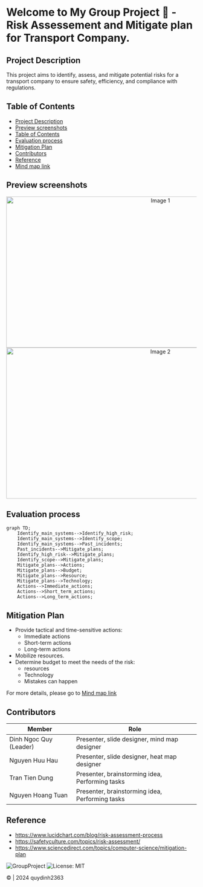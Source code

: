 # Welcome to My Group Project 👋 - Risk Assessement and Mitigate plan for Transport Company.

## Project Description
This project aims to identify, assess, and mitigate potential risks for a transport company to ensure safety, efficiency, and compliance with regulations.

## Table of Contents
- [Project Description](#project-description)
- [Preview screenshots](#preview-screenshots)
- [Table of Contents](#table-of-contents)
- [Evaluation process](#evaluation-process)
- [Mitigation Plan](#mitigation-plan)
- [Contributors](#contributors)
- [Reference](#reference)
- <a href="https://mm.tt/app/map/3353712700?t=0tkkqx3GAU">Mind map link</a>

## Preview screenshots
<p align="center">
  <img src="https://github.com/quydinh2363/risk_assessment_and_mitigate_plan_for_transport_company/blob/main/HEATMAP%20OVERVIEW.png" alt="Image 1" width="800" height="400" />
  <img src="https://github.com/quydinh2363/risk_assessment_and_mitigate_plan_for_transport_company/blob/main/MINDMAP%20OVERVIEW.png" alt="Image 2" width="800" height="400" />
</p>

## Evaluation process 
```mermaid
graph TD;
    Identify_main_systems-->Identify_high_risk;
    Identify_main_systems-->Identify_scope;
    Identify_main_systems-->Past_incidents;
    Past_incidents-->Mitigate_plans;
    Identify_high_risk-->Mitigate_plans;
    Identify_scope-->Mitigate_plans;
    Mitigate_plans-->Actions;
    Mitigate_plans-->Budget;
    Mitigate_plans-->Resource;
    Mitigate_plans-->Technology;
    Actions-->Immediate_actions;
    Actions-->Short_term_actions;
    Actions-->Long_term_actions;

```
## Mitigation Plan
- Provide tactical and time-sensitive actions:
  + Immediate actions
  + Short-term actions
  + Long-term actions
- Mobilize resources.
- Determine budget to meet the needs of the risk:
  + resources
  + Technology
  + Mistakes can happen

For more details, please go to <a href="https://mm.tt/app/map/3353712700?t=0tkkqx3GAU">Mind map link</a>
  
## Contributors
| Member                  |Role                                |
|-------------------------|------------------------------------|
| Dinh Ngoc Quy (Leader) | Presenter, slide designer, mind map designer |
| Nguyen Huu Hau | Presenter, slide designer, heat map designer |
| Tran Tien Dung | Presenter, brainstorming idea, Performing tasks |
| Nguyen Hoang Tuan | Presenter, brainstorming idea, Performing tasks |

## Reference
- https://www.lucidchart.com/blog/risk-assessment-process
- https://safetyculture.com/topics/risk-assessment/
- https://www.sciencedirect.com/topics/computer-science/mitigation-plan

![GroupProject](https://img.shields.io/badge/version-1.0-blue.svg)
![License: MIT](https://img.shields.io/badge/License-MIT-yellow.svg)

© | 2024 quydinh2363
  








